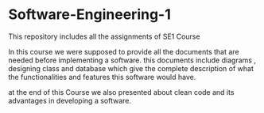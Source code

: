 # Software-Engineering-1
This repository includes all the assignments of SE1 Course

In this course we were supposed to provide all the documents that are needed before implementing a software. 
this documents include diagrams , designing class and database which give the complete description of what the functionalities and features this software would have.

at the end of this Course we also presented about clean code and its advantages in developing a software.

